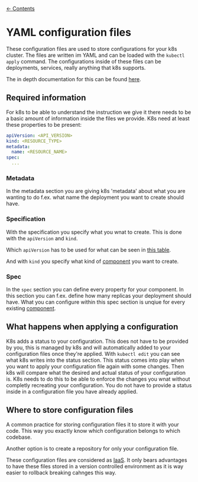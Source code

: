 [← Contents](./README.md)

# YAML configuration files

These configuration files are used to store configurations for your k8s cluster. The files are written im YAML and can be loaded with the ```kubectl apply``` command. The configurations inside of these files can be deployments, services, really anything that k8s supports.

The in depth documentation for this can be found [here](https://kubernetes.io/docs/concepts/overview/working-with-objects/kubernetes-objects/).

## Required information

For k8s to be able to understand the instruction we give it there needs to be a basic amount of information inside the files we provide. K8s need at least these properties to be present:

```yaml
apiVersion: <API_VERSION>
kind: <RESOURCE_TYPE>
metadata:
  name: <RESOURCE_NAME>
spec:
  ...
```

### Metadata

In the metadata section you are giving k8s 'metadata' about what you are wanting to do f.ex. what name the deployment you want to create should have.

### Specification

With the specification you specify what you wnat to create. This is done with the ```apiVersion``` and ```kind```.

Which ```apiVersion``` has to be used for what can be seen in [this table](https://matthewpalmer.net/kubernetes-app-developer/articles/kubernetes-apiversion-definition-guide.html#kubernetes-apiversion-table).

And with ```kind``` you specify what kind of [component](./components/) you want to create.

### Spec

In the ```spec``` section you can define every property for your component. In this section you can f.ex. define how many replicas your deployment should have. What you can configure within this spec section is unqiue for every existing [component](./components).

## What happens when applying a configuration

K8s adds a status to your configuration. This does not have to be provided by you, this is managed by k8s and will automatically added to your configuration files once they're applied. With ```kubectl edit``` you can see what k8s writes into the status section. This status comes into play when you want to apply your configuration file again with some changes. Then k8s will compare what the desired and actual status of your configuration is. K8s needs to do this to be able to enforce the changes you wnat without completly recreating your configuration. You do not have to provide a status inside in a configuration file you have already applied.

## Where to store configuration files

A common practice for storing configuration files it to store it with your code. This way you exactly know which configuration belongs to which codebase.

Another option is to create a repository for only your configuration file.

These configuration files are considered as [IaaS](https://en.wikipedia.org/wiki/Infrastructure_as_a_service). It only bears advantages to have these files stored in a version controlled environment as it is way easier to rollback breaking cahnges this way.
